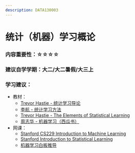 ```yaml
---
description: DATA130003
---
```


# 统计（机器）学习概论

### 内容重要性：☆☆☆☆

### 建议自学学期：大二/大二暑假/大三上

### 学习建议：

* 教材：
  * [Trevor Hastie - 统计学习导论](https://book.douban.com/subject/21706191/)
  * [李航 - 统计学习方法](https://book.douban.com/subject/33437381/)
  * [Trevor Hastie - The Elements of Statistical Learning](https://book.douban.com/subject/3294335/)
  * [周志华 - 机器学习（西瓜书）](https://book.douban.com/subject/26708119/)
* 网课：
  * [Stanford CS229 Introduction to Machine Learning](https://csdiy.wiki/%E6%9C%BA%E5%99%A8%E5%AD%A6%E4%B9%A0/CS229/)
  * [Stanford Introduction to Statistical Learning](https://www.bilibili.com/video/BV1u4421A7ZU)
  * [机器学习白板推导](https://www.bilibili.com/video/BV1aE411o7qd)



